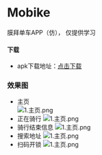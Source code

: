 # Mobike
膜拜单车APP（仿）， 仅提供学习
#### 下载
- apk下载地址：[点击下载](https://raw.githubusercontent.com/yiwent/Mobike/master/app-release.apk)

### 效果图
*    主页   
![1.主页.png](./screenshots/1.主页.png "")
*    正在骑行
![1.主页.png](./screenshots/4.正在骑行.png "")
*    骑行结束信息
![1.主页.png](./screenshots/5.骑行结束信息.png "")
*    搜索地址
![1.主页.png](./screenshots/22.搜索地址2.png "")
*    扫码开锁
![1.主页.png](./screenshots/30.扫一扫.png "")
